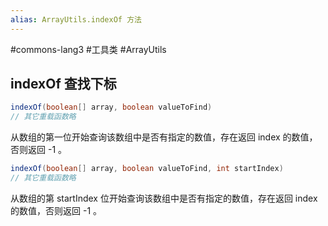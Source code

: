 ```yaml
---
alias: ArrayUtils.indexOf 方法
---
```


#commons-lang3 #工具类 #ArrayUtils 

## indexOf 查找下标

```java
indexOf(boolean[] array, boolean valueToFind) 
// 其它重载函数略
```

从数组的第一位开始查询该数组中是否有指定的数值，存在返回 index 的数值，否则返回 -1 。

```java
indexOf(boolean[] array, boolean valueToFind, int startIndex)
// 其它重载函数略
```

从数组的第 startIndex 位开始查询该数组中是否有指定的数值，存在返回 index 的数值，否则返回 -1 。

